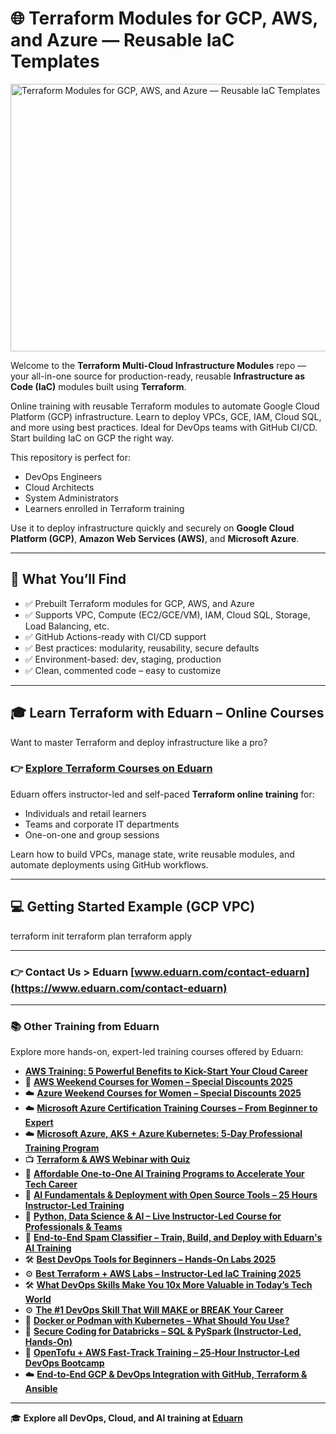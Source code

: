 # 🌐 Terraform Modules for GCP, AWS, and Azure — Reusable IaC Templates

<img width="1081" height="428" alt="Terraform Modules for GCP, AWS, and Azure — Reusable IaC Templates" src="https://github.com/user-attachments/assets/f8944e6e-fb25-4a58-b9b7-f4344f811489" />


Welcome to the **Terraform Multi-Cloud Infrastructure Modules** repo — your all-in-one source for production-ready, reusable **Infrastructure as Code (IaC)** modules built using **Terraform**.

Online training with reusable Terraform modules to automate Google Cloud Platform (GCP) infrastructure. Learn to deploy VPCs, GCE, IAM, Cloud SQL, and more using best practices. Ideal for DevOps teams with GitHub CI/CD. Start building IaC on GCP the right way.

This repository is perfect for:
- DevOps Engineers
- Cloud Architects
- System Administrators
- Learners enrolled in Terraform training

Use it to deploy infrastructure quickly and securely on **Google Cloud Platform (GCP)**, **Amazon Web Services (AWS)**, and **Microsoft Azure**.

---

## 🚀 What You’ll Find

- ✅ Prebuilt Terraform modules for GCP, AWS, and Azure
- ✅ Supports VPC, Compute (EC2/GCE/VM), IAM, Cloud SQL, Storage, Load Balancing, etc.
- ✅ GitHub Actions-ready with CI/CD support
- ✅ Best practices: modularity, reusability, secure defaults
- ✅ Environment-based: dev, staging, production
- ✅ Clean, commented code – easy to customize

---

## 🎓 Learn Terraform with Eduarn – Online Courses

Want to master Terraform and deploy infrastructure like a pro?

### 👉 [Explore Terraform Courses on Eduarn](https://eduarn.com/?search=terraform)

Eduarn offers instructor-led and self-paced **Terraform online training** for:
- Individuals and retail learners
- Teams and corporate IT departments
- One-on-one and group sessions

Learn how to build VPCs, manage state, write reusable modules, and automate deployments using GitHub workflows.

---

## 💻 Getting Started Example (GCP VPC)

terraform init
terraform plan
terraform apply

---
### 👉 Contact Us > Eduarn [www.eduarn.com/contact-eduarn](https://www.eduarn.com/contact-eduarn)

---

### 📚 Other Training from Eduarn

Explore more hands-on, expert-led training courses offered by Eduarn:

- [**AWS Training: 5 Powerful Benefits to Kick-Start Your Cloud Career**](https://eduarn.com/training/aws/aws-training-5-powerful-benefits-to-kick-start-your-cloud-career)
- 🚀 [**AWS Weekend Courses for Women – Special Discounts 2025**](https://eduarn.com/training/aws/aws-weekend-courses-for-women-special-discounts-2025)
- ☁️ [**Azure Weekend Courses for Women – Special Discounts 2025**](https://eduarn.com/training/azure/azure-weekend-courses-for-women-special-discounts-2025)
- ☁️ [**Microsoft Azure Certification Training Courses – From Beginner to Expert**](https://eduarn.com/training/azure/microsoft-azure-certification-training-courses)
- ☁️ [**Microsoft Azure, AKS + Azure Kubernetes: 5‑Day Professional Training Program**](https://eduarn.com/training/azure/aks-azure-kubernetes-5‑day-professional-training-on-microsoft-cloud)
- 📺 [**Terraform & AWS Webinar with Quiz**](https://eduarn.com/webinar/terraform-aws-webinar)
- 🤖 [**Affordable One-to-One AI Training Programs to Accelerate Your Tech Career**](https://eduarn.com/training/ai/affordable-one-to-one-ai-training-programs)
- 🧠 [**AI Fundamentals & Deployment with Open Source Tools – 25 Hours Instructor-Led Training**](https://eduarn.com/training/ai/ai-fundamentals-deployment-with-open-source-tools-25-hours-instructor-led-training)
- 🧠 [**Python, Data Science & AI – Live Instructor-Led Course for Professionals & Teams**](https://eduarn.com/training/ai/python-data-science-and-ai-expert-instructor-led-course)
- 🤖 [**End-to-End Spam Classifier – Train, Build, and Deploy with Eduarn's AI Training**](https://eduarn.com/training/ai/end-to-end-spam-classifier-train-build-deploy-with-eduarn-ai-learning)
- 🛠️ [**Best DevOps Tools for Beginners – Hands-On Labs 2025**](https://eduarn.com/training/devops/best-devops-tools-for-beginners-2025)
- ⚙️ [**Best Terraform + AWS Labs – Instructor-Led IaC Training 2025**](https://eduarn.com/training/terraform-aws/best-terraform-aws-labs-2025-instructor-led-iac)
- 🛠️ [**What DevOps Skills Make You 10x More Valuable in Today’s Tech World**](https://eduarn.com/training/devops/what-devops-skills-make-you-10x-more-valuable-in-today-tech-world)
- ⚙️ [**The #1 DevOps Skill That Will MAKE or BREAK Your Career**](https://eduarn.com/training/devops/the-no-1-devops-skill-that-will-make-or-break-your-career)
- 🐳 [**Docker or Podman with Kubernetes – What Should You Use?**](https://eduarn.com/training/containers-orchestrator/docker-or-podman-with-kubernetes)
- 🔐 [**Secure Coding for Databricks – SQL & PySpark (Instructor-Led, Hands-On)**](https://eduarn.com/training/data-engineering/secure-databricks-pyspark-course)
- 🧰 [**OpenTofu + AWS Fast‑Track Training – 25‑Hour Instructor‑Led DevOps Bootcamp**](https://eduarn.com/training/opentofu/best-opentofu-aws-labs-instructor-led-iac)
- ☁️ [**End‑to‑End GCP & DevOps Integration with GitHub, Terraform & Ansible**](https://eduarn.com/training/gcp/devops-gcp-ansible-terraform-github)

---

🎓 **Explore all DevOps, Cloud, and AI training at [Eduarn](https://eduarn.com/?search=terraform)**


